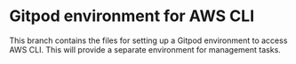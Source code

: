 # Gitpod environment for AWS CLI
This branch contains the files for setting up a Gitpod environment to access AWS CLI. This will provide a separate environment for management tasks.
